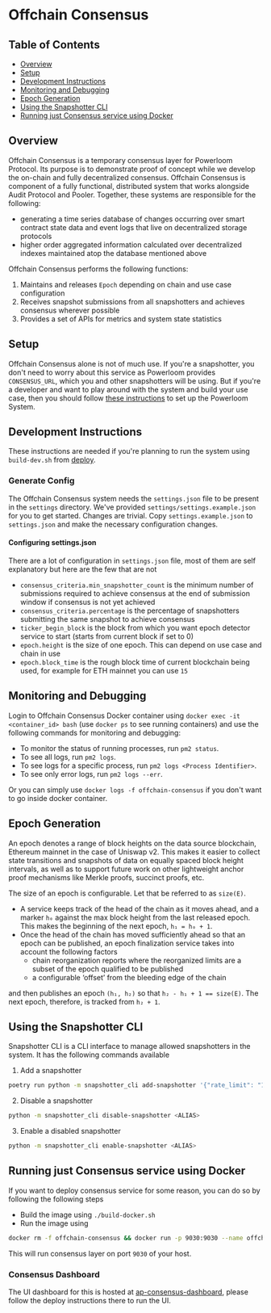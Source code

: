 # Offchain Consensus

## Table of Contents

- [Overview](#overview)
- [Setup](#setup)
- [Development Instructions](#development-instructions)
- [Monitoring and Debugging](#monitoring-and-debugging)
- [Epoch Generation](#epoch-generation)
- [Using the Snapshotter CLI](#using-the-snapshotter-cli)
- [Running just Consensus service using Docker](#running-just-consensus-service-using-docker)

## Overview

Offchain Consensus is a temporary consensus layer for Powerloom Protocol. Its purpose is to demonstrate proof of concept while we develop the on-chain and fully decentralized consensus. Offchain Consensus is component of a fully functional, distributed system that works alongside Audit Protocol and Pooler. Together, these systems are responsible for the following:

- generating a time series database of changes occurring over smart contract state data and event logs that live on decentralized storage protocols
- higher order aggregated information calculated over decentralized indexes maintained atop the database mentioned above

Offchain Consensus performs the following functions:

1. Maintains and releases `Epoch` depending on chain and use case configuration
2. Receives snapshot submissions from all snapshotters and achieves consensus wherever possible
3. Provides a set of APIs for metrics and system state statistics

## Setup

Offchain Consensus alone is not of much use. If you're a snapshotter, you don't need to worry about this service as Powerloom provides `CONSENSUS_URL`, which you and other snapshotters will be using. But if you're a developer and want to play around with the system and build your use case, then you should follow [these instructions](https://github.com/PowerLoom/deploy#instructions-for-code-contributors) to set up the Powerloom System.

## Development Instructions

These instructions are needed if you're planning to run the system using `build-dev.sh` from [deploy](https://github.com/PowerLoom/deploy).

### Generate Config

The Offchain Consensus system needs the `settings.json` file to be present in the `settings` directory. We've provided `settings/settings.example.json` for you to get started. Changes are trivial. Copy `settings.example.json` to `settings.json` and make the necessary configuration changes.

#### Configuring settings.json
There are a lot of configuration in `settings.json` file, most of them are self explanatory but here are the few that are not
- `consensus_criteria.min_snapshotter_count` is the minimum number of submissions required to achieve consensus at the end of submission window if consensus is not yet achieved
- `consensus_criteria.percentage` is the percentage of snapshotters submitting the same snapshot to achieve consensus
- `ticker_begin_block` is the block from which you want epoch detector service to start (starts from current block if set to 0)
- `epoch.height` is the size of one epoch. This can depend on use case and chain in use
- `epoch.block_time` is the rough block time of current blockchain being used, for example for ETH mainnet you can use `15`

## Monitoring and Debugging

Login to Offchain Consensus Docker container using `docker exec -it <container_id> bash` (use `docker ps` to see running containers) and use the following commands for monitoring and debugging:

- To monitor the status of running processes, run `pm2 status`.
- To see all logs, run `pm2 logs`.
- To see logs for a specific process, run `pm2 logs <Process Identifier>`.
- To see only error logs, run `pm2 logs --err`.

Or you can simply use `docker logs -f offchain-consensus` if you don't want to go inside docker container.
## Epoch Generation

An epoch denotes a range of block heights on the data source blockchain, Ethereum mainnet in the case of Uniswap v2. This makes it easier to collect state transitions and snapshots of data on equally spaced block height intervals, as well as to support future work on other lightweight anchor proof mechanisms like Merkle proofs, succinct proofs, etc.

The size of an epoch is configurable. Let that be referred to as `size(E)`.

- A service keeps track of the head of the chain as it moves ahead, and a marker `h₀` against the max block height from the last released epoch. This makes the beginning of the next epoch, `h₁ = h₀ + 1`.
- Once the head of the chain has moved sufficiently ahead so that an epoch can be published, an epoch finalization service takes into account the following factors
    - chain reorganization reports where the reorganized limits are a subset of the epoch qualified to be published
    - a configurable ‘offset’ from the bleeding edge of the chain

 and then publishes an epoch `(h₁, h₂)` so that `h₂ - h₁ + 1 == size(E)`. The next epoch, therefore, is tracked from `h₂ + 1`.

## Using the Snapshotter CLI
Snapshotter CLI is a CLI interface to manage allowed snapshotters in the system. It has the following commands available

1. Add a snapshotter
```bash
poetry run python -m snapshotter_cli add-snapshotter '{"rate_limit": "10000/day;300/minute;40/second", "active": "active", "name": "HappySnapper", "email": "xyx@abc.com", "alias": "ALIAS"}'
```

2. Disable a snapshotter
```bash
python -m snapshotter_cli disable-snapshotter <ALIAS>
```

3. Enable a disabled snapshotter
```bash
python -m snapshotter_cli enable-snapshotter <ALIAS>
```

## Running just Consensus service using Docker
If you want to deploy consensus service for some reason, you can do so by following the following steps

- Build the image using `./build-docker.sh`
- Run the image using
```bash
docker rm -f offchain-consensus && docker run -p 9030:9030 --name offchain-consensus -d powerloom-offchain-consensus:latest && docker logs -f offchain-consensus
```
This will run consensus layer on port `9030` of your host.
### Consensus Dashboard
The UI dashboard for this is hosted at [ap-consensus-dashboard](https://github.com/PowerLoom/ap-consensus-dashboard), please follow the deploy instructions there to run the UI.
